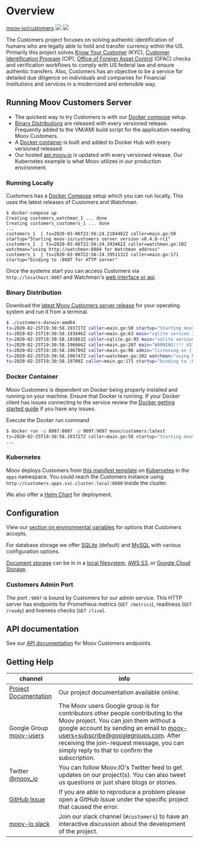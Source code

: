 # Overview

<a class="github-button" href="https://github.com/moov-io/customers" data-size="large" data-show-count="true" aria-label="Star moov-io/customers on GitHub">moov-io/customers</a>
<a href="https://godoc.org/github.com/moov-io/customers"><img src="https://godoc.org/github.com/moov-io/customers?status.svg" /></a>
<a href="https://raw.githubusercontent.com/moov-io/customers/master/LICENSE"><img src="https://img.shields.io/badge/license-Apache2-blue.svg" /></a>

The Customers project focuses on solving authentic identification of humans who are legally able to hold and transfer currency within the US. Primarily this project solves [Know Your Customer](https://en.wikipedia.org/wiki/Know_your_customer) (KYC), [Customer Identification Program](https://en.wikipedia.org/wiki/Customer_Identification_Program) (CIP), [Office of Foreign Asset Control](https://www.treasury.gov/about/organizational-structure/offices/Pages/Office-of-Foreign-Assets-Control.aspx) (OFAC) checks and verification workflows to comply with US federal law and ensure authentic transfers. Also, Customers has an objective to be a service for detailed due diligence on individuals and companies for Financial Institutions and services in a modernized and extensible way.

## Running Moov Customers Server

- The quickest way to try Customers is with our <a href="#running-locally">Docker compose</a> setup.
- <a href="#binary-distribution">Binary Distributions</a> are released with every versioned release. Frequently added to the VM/AMI build script for the application needing Moov Customers.
- A <a href="#docker-container">Docker container</a> is built and added to Docker Hub with every versioned released.
- Our hosted [api.moov.io](https://api.moov.io) is updated with every versioned release. Our Kubernetes example is what Moov utilizes in our production environment.

### Running Locally

Customers has a [Docker Compose](https://docs.docker.com/compose/gettingstarted/) setup which you can run locally. This uses the latest releases of Customers and Watchman.

```
$ docker-compose up
Creating customers_watchman_1 ... done
Creating customers_customers_1 ... done
...
customers_1  | ts=2020-03-06T22:56:24.2184402Z caller=main.go:50 startup="Starting moov-io/customers server version v0.4.0-rc1"
customers_1  | ts=2020-03-06T22:56:24.393462Z caller=watchman.go:102 watchman="using http://watchman:8084 for Watchman address"
customers_1  | ts=2020-03-06T22:56:24.3951132Z caller=main.go:171 startup="binding to :8087 for HTTP server"
```

Once the systems start you can access Customers via `http://localhost:8087` and Watchman's [web interface or api](http://localhost:8084).

### Binary Distribution

Download the [latest Moov Customers server release](https://github.com/moov-io/customers/releases) for your operating system and run it from a terminal.

```sh
$ ./customers-darwin-amd64
ts=2020-02-25T19:30:58.193727Z caller=main.go:50 startup="Starting moov-io/customers server version v0.4.0-rc1"
ts=2020-02-25T19:30:58.193846Z caller=main.go:63 main="sqlite version 3.30.1"
ts=2020-02-25T19:30:58.193863Z caller=sqlite.go:93 main="sqlite version 3.30.1"
ts=2020-02-25T19:30:58.196666Z caller=main.go:207 main="WARNING!!!! USING INSECURE DEFAULT FILE STORAGE, set FILEBLOB_HMAC_SECRET for ANY production usage"
ts=2020-02-25T19:30:58.196709Z caller=main.go:90 admin="listening on [::]:9097"
ts=2020-02-25T19:30:58.196747Z caller=watchman.go:102 watchman="using http://localhost:8084 for Watchman address"
ts=2020-02-25T19:30:58.19709Z caller=main.go:171 startup="binding to :8087 for HTTP server"
```

### Docker Container

Moov Customers is dependent on Docker being properly installed and running on your machine. Ensure that Docker is running. If your Docker client has issues connecting to the service review the [Docker getting started guide](https://docs.docker.com/get-started/) if you have any issues.

Execute the Docker run command

```sh
$ docker run -p 8087:8087 -p 9097:9097 moov/customers:latest
ts=2020-02-25T19:30:58.193727Z caller=main.go:50 startup="Starting moov-io/customers server version v0.4.0-rc1"
...
```

### Kubernetes

Moov deploys Customers from [this manifest template](https://github.com/moov-io/infra/blob/master/lib/apps/16-customers.yml) on [Kubernetes](https://kubernetes.io/docs/tutorials/kubernetes-basics/) in the `apps` namespace. You could reach the Customers instance using `http://customers.apps.svc.cluster.local:8080` inside the cluster.

We also offer a [Helm Chart](https://github.com/moov-io/charts/tree/master/charts) for deployment.

## Configuration

View our [section on environmental variables](https://github.com/moov-io/customers#configuration) for options that Customers accepts.

For database storage we offer [SQLite](https://github.com/moov-io/customers#sqlite) (default) and [MySQL](https://github.com/moov-io/customers#mysql) with various configuration options.

[Document storage](https://github.com/moov-io/customers#document-storage) can be in in a [local filesystem](https://github.com/moov-io/customers#local-filesystem-storage),  [AWS S3](https://github.com/moov-io/customers#aws-s3-storage), or [Google Cloud Storage](https://github.com/moov-io/customers#google-cloud-storage).

### Customers Admin Port

The port `:9097` is bound by Customers for our admin service. This HTTP server has endpoints for Prometheus metrics (`GET /metrics`), readiness (`GET /ready`) and liveness checks (`GET /live`).

## API documentation

See our [API documentation](https://moov-io.github.io/customers/) for Moov Customers endpoints.

## Getting Help

 channel | info
 ------- | -------
 [Project Documentation](https://docs.moov.io/) | Our project documentation available online.
 Google Group [moov-users](https://groups.google.com/forum/#!forum/moov-users)| The Moov users Google group is for contributors other people contributing to the Moov project. You can join them without a google account by sending an email to [moov-users+subscribe@googlegroups.com](mailto:moov-users+subscribe@googlegroups.com). After receiving the join-request message, you can simply reply to that to confirm the subscription.
Twitter [@moov_io](https://twitter.com/moov_io)	| You can follow Moov.IO's Twitter feed to get updates on our project(s). You can also tweet us questions or just share blogs or stories.
[GitHub Issue](https://github.com/moov-io) | If you are able to reproduce a problem please open a GitHub Issue under the specific project that caused the error.
[moov-io slack](https://slack.moov.io/) | Join our slack channel (`#customers`) to have an interactive discussion about the development of the project.
